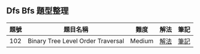 ## Dfs Bfs 題型整理

| 題號 | 題目名稱 | 難度 | 解法 | 筆記 |
|------|----------|------|------|------|
| 102 | Binary Tree Level Order Traversal | Medium | [解法](102_binary_tree_level_order_traversal/solution.go) | [筆記](102_binary_tree_level_order_traversal/README.md) |

